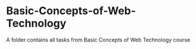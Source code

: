 # Basic-Concepts-of-Web-Technology<br/>
A folder contains all tasks from Basic Concepts of Web Technology course
